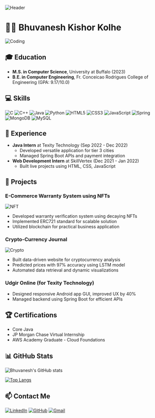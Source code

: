 ![Header](https://capsule-render.vercel.app/api?type=waving&color=gradient&height=100&section=header&text=Hey%20Everyone!%20👋🕹️&fontSize=30&fontAlignY=65&animation=fadeIn)

# 👨‍💻 Bhuvanesh Kishor Kolhe

![Coding](https://github.com/Bhuvanesh291100/Bhuvanesh291100/blob/main/coding.gif)

## 🎓 Education
- **M.S. in Computer Science**, University at Buffalo (2023)
- **B.E. in Computer Engineering**, Fr. Conceicao Rodrigues College of Engineering (GPA: 9.17/10.0)

## 💻 Skills
![C](https://img.shields.io/badge/c-%2300599C.svg?style=for-the-badge&logo=c&logoColor=white)
![C++](https://img.shields.io/badge/c++-%2300599C.svg?style=for-the-badge&logo=c%2B%2B&logoColor=white)
![Java](https://img.shields.io/badge/java-%23ED8B00.svg?style=for-the-badge&logo=java&logoColor=white)
![Python](https://img.shields.io/badge/python-3670A0?style=for-the-badge&logo=python&logoColor=ffdd54)
![HTML5](https://img.shields.io/badge/html5-%23E34F26.svg?style=for-the-badge&logo=html5&logoColor=white)
![CSS3](https://img.shields.io/badge/css3-%231572B6.svg?style=for-the-badge&logo=css3&logoColor=white)
![JavaScript](https://img.shields.io/badge/javascript-%23323330.svg?style=for-the-badge&logo=javascript&logoColor=%23F7DF1E)
![Spring](https://img.shields.io/badge/spring-%236DB33F.svg?style=for-the-badge&logo=spring&logoColor=white)
![MongoDB](https://img.shields.io/badge/MongoDB-%234ea94b.svg?style=for-the-badge&logo=mongodb&logoColor=white)
![MySQL](https://img.shields.io/badge/mysql-%2300f.svg?style=for-the-badge&logo=mysql&logoColor=white)

## 💼 Experience
- **Java Intern** at Texity Technology (Sep 2022 - Dec 2022)
  - Developed versatile application for tier 3 cities
  - Managed Spring Boot APIs and payment integration
- **Web Development Intern** at SkillVertex (Dec 2021 - Jan 2022) 
  - Built live projects using HTML, CSS, JavaScript

## 🚀 Projects
### E-Commerce Warranty System using NFTs
![NFT](https://github.com/Bhuvanesh291100/Bhuvanesh291100/blob/main/nft.gif)
- Developed warranty verification system using decaying NFTs
- Implemented ERC721 standard for scalable solution 
- Utilized blockchain for practical business application

### Crypto-Currency Journal
![Crypto](https://github.com/Bhuvanesh291100/Bhuvanesh291100/blob/main/crypto.gif)
- Built data-driven website for cryptocurrency analysis
- Predicted prices with 97% accuracy using LSTM model
- Automated data retrieval and dynamic visualizations

### Udgir Online (for Texity Technology) 
- Designed responsive Android app GUI, improved UX by 40%
- Managed backend using Spring Boot for efficient APIs

## 🏆 Certifications
- Core Java
- JP Morgan Chase Virtual Internship 
- AWS Academy Graduate - Cloud Foundations

## 📊 GitHub Stats
![Bhuvanesh's GitHub stats](https://github-readme-stats.vercel.app/api?username=Bhuvanesh291100&show_icons=true&theme=radical)

[![Top Langs](https://github-readme-stats.vercel.app/api/top-langs/?username=Bhuvanesh291100&layout=compact&theme=radical)](https://github.com/Bhuvanesh291100/github-readme-stats)

## 📫 Contact Me
[![LinkedIn](https://img.shields.io/badge/LinkedIn-0077B5?style=for-the-badge&logo=linkedin&logoColor=white)](https://www.linkedin.com/in/bhuvanesh-kolhe/)
[![GitHub](https://img.shields.io/badge/GitHub-100000?style=for-the-badge&logo=github&logoColor=white)](https://github.com/Bhuvanesh291100)
[![Gmail](https://img.shields.io/badge/Gmail-D14836?style=for-the-badge&logo=gmail&logoColor=white)](mailto:bkkolhe29@gmail.com)
